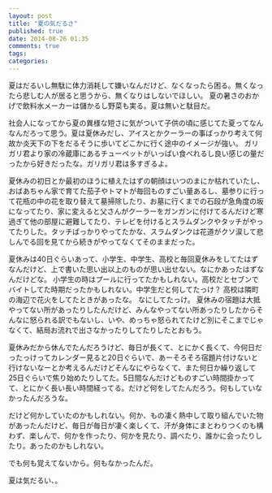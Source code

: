 ```yaml
---
layout: post
title: "夏の気だるさ"
published: true
date: 2014-08-26 01:35
comments: true
tags: 
categories: 
---
```


夏はだるいし無駄に体力消耗して嫌いなんだけど、なくなったら困る。無くなったら悲しむ人が居ると思うから、無くなりはしないでほしい。
夏の暑さのおかげで飲料水メーカーは儲かるし野菜も実る。夏は無いと駄目だ。

社会人になってから夏の異様な短さに気がついて子供の頃に感じてた夏ってなんなんだろって思う。夏は夏休みだし、アイスとかクーラーの事ばっかり考えて何故か炎天下の下をだるそうに歩いてどこかに行く途中のイメージが強い。
ガリガリ君より家の冷蔵庫にあるチューペットがいっぱい食べれるし良い感じの量だったから好きだったな。ガリガリ君は多すぎるよ。

夏休みの初日とか最初のほうに植えたはずの朝顔はいつのまにか枯れていたし、おばあちゃん家で育てた茄子やトマトが毎回ものすごい量あるし、墓参りに行って花瓶の中の花を取り替えて墓掃除したり、お墓に行くまでの石段が急角度の坂になってたり、家に変えると父さんがクーラーをガンガンに付けてるんだけど寒過ぎて他の部屋に避難してたり、テレビを付けるとスラムダンクやタッチがやってたりした。タッチばっかりやってたかな、スラムダンクは花道がクソ涙して悲しんでる回を見てから続きがやってなくてそのままだった。

夏休みは40日ぐらいあって、小学生、中学生、高校と毎回夏休みをしてたはずなんだけど、上で書いた思い出以上のものが思い出せない。なにかあったはずなんだけどな。
小学生の時はプールに行ってたかもしれない。高校だとセブンでバイトしてた時期だったかもしれない。中学生だと何してたっけ？ 高校は隣町の海辺で花火をしてたときがあったな。
なにしてたっけ。
夏休みの宿題は大抵やってない所があったりしたんだけど、みんなやってない所あったりしたからそんなに怒られる訳でもないし、いや、めっちゃ怒られてたけど別にそこまでじゃなくて、結局お流れで出さなかったりしてたりしたとおもう。

夏休みだから休んでたんだろうけど、毎日が長くて、とにかく長くて、今何日だったっけってカレンダー見ると20日ぐらいで、あーそろそろ宿題片付けないと行けないなーとか考えるんだけどそんなにやらなくて、また何日か繰り返して25日ぐらいで焦り始めたりしてた。5日間なんだけどものすごい時間掛かってて、とにかく長い長い時間経ってる。だけど何をしてたんだろう。何もしていなかったんだろうな。

だけど何かしていたのかもしれない。何か、もの凄く熱中して取り組んでいた物があったんだけど、毎日が毎日が凄く楽しくて、汗が身体にまとわりつくのも構わず、楽しんで、何かを作ったり、何かを見たり、調べたり、誰かに会ったりしたり。あったのかもしれない。

でも何も覚えてないから。何もなかったんだ。

夏は気だるい、。

